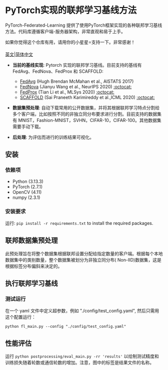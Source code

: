 # PyTorch实现的联邦学习基线方法

PyTorch-Federated-Learning 提供了使用PyTorch框架实现的各种联邦学习基线方法。代码库遵循客户端-服务器架构，非常直观和易于上手。

如果你觉得这个仓库有用，请用你的小星星:star:支持一下。非常感谢！

[英文](README.md)|[简体中文](README.zh-CN.md)<br>

* **当前的基线实现**: Pytorch 实现的联邦学习基线。目前支持的基线有 FedAvg、FedNova、FedProx 和 SCAFFOLD:
    + [FedAvg](https://arxiv.org/abs/1602.05629) (Hugh Brendan McMahan et al., AISTATS 2017)
    + [FedNova](https://arxiv.org/abs/2007.07481) (Jianyu Wang et al., NeurIPS
      2020) [:octocat:](https://github.com/JYWa/FedNova)
    + [FedProx](https://arxiv.org/abs/1812.06127) (Tian Li et al., MLSys
      2020) [:octocat:](https://github.com/litian96/FedProx)
    + [SCAFFOLD](https://arxiv.org/abs/1910.06378) (Sai Praneeth Karimireddy et al.,ICML
      2020) [:octocat:](https://github.com/ki-ljl/Scaffold-Federated-Learning)

* **数据集预处理**: 自动下载常用的公开数据集，并将其根据联邦学习特点分割给多个客户端，比如按照不同的非独立同分布要求进行分割。目前支持的数据集有
  MNIST，Fashion-MNIST，SVHN，CIFAR-10，CIFAR-100。其他数据集需要手动下载。
* **后处理**: 为评估而进行的训练结果可视化。

## 安装

### 依赖项

- Python (3.13.3)
- PyTorch (2.7.1)
- OpenCV (4.11)
- numpy (2.3.1)

### 安装要求

运行: `pip install -r requirements.txt` to install the required packages.

## 联邦数据集预处理

此预处理旨在将整个数据集根据联邦设置分配给指定数量的客户端。根据每个本地数据集中的类别数量，整个数据集被划分为非独立同分布(
Non-IID)数据集，这是根据标签分布偏斜来决定的。

## 执行联邦学习基线

### 测试运行

在一个 yaml 文件中定义超参数，例如 "./config/test_config.yaml", 然后只需用这个配置运行：

```
python fl_main.py --config "./config/test_config.yaml"
```

## 性能评估

运行 `python postprocessing/eval_main.py -rr 'results'` 以绘制测试精度和训练损失随着轮数或通信轮数的增加。注意，图中的标签是结果文件的名称。
